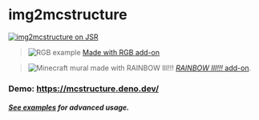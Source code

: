 # img2mcstructure

[![img2mcstructure on JSR](https://jsr.io/badges/@jjg/img2mcstructure)](https://jsr.io/@jjg/img2mcstructure "Add JSR package")

> ![RGB example](https://github.com/jasonjgardner/img2mcstructure/assets/1903667/3f98a433-9f41-4009-b840-d8341eb2c2f7)
> [Made with RGB add-on](https://cdn.discordapp.com/attachments/830521962383802368/1201692650122792990/RGB.mcaddon)

> ![Minecraft mural made with RAINBOW III!!!](https://github.com/jasonjgardner/img2mcstructure/assets/1903667/dcc165d9-4cab-4858-9106-330426a4a0e7)
> [_RAINBOW III!!!_ add-on](https://cdn.discordapp.com/attachments/830521962383802368/1200453046304518164/RAINBOW_III-beta.mcaddon).

### Demo: https://mcstructure.deno.dev/

##### [See examples](https://github.com/jasonjgardner/img2mcstructure/blob/main/example/README.md) for advanced usage.
